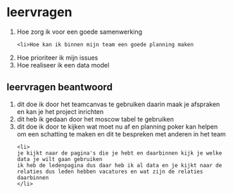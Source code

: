 <h1>leervragen</h1>

<ol>
<li>
Hoe zorg ik voor een goede samenwerking
</li>

    
    <li>Hoe kan ik binnen mijn team een goede planning maken 

</li>

<li>
    Hoe prioriteer ik mijn issues
</li>

<li>Hoe realiseer ik een data model
</li>
</ol>

<h2>leervragen beantwoord</h2>
<ol>
    <li>
        dit doe ik door het teamcanvas te gebruiken daarin maak je afspraken en kan je het project inrichten 
    </li>
    <li>
        dit heb ik gedaan door het moscow tabel te gebruiken
    </li>
    <li>
        dit doe ik door te kijken wat moet nu af en planning poker kan helpen om een schatting te maken en dit te bespreken met anderen in het team
    </li>

    <li>
    je kijkt naar de pagina's die je hebt en daarbinnen kijk je welke data je wilt gaan gebruiken 
    ik heb de ledenpagina dus daar heb ik al data en je kijkt naar de relaties dus leden hebben vacatures en wat zijn de relaties daarbinnen 
    </li>
</ol>
